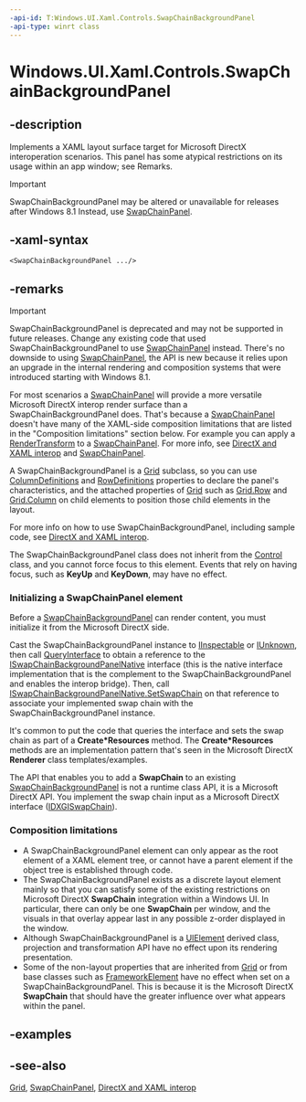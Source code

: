 ```yaml
---
-api-id: T:Windows.UI.Xaml.Controls.SwapChainBackgroundPanel
-api-type: winrt class
---
```


<!-- Class syntax.
public class SwapChainBackgroundPanel : Windows.UI.Xaml.Controls.Grid, Windows.UI.Xaml.Controls.ISwapChainBackgroundPanel, Windows.UI.Xaml.Controls.ISwapChainBackgroundPanel2
-->

# Windows.UI.Xaml.Controls.SwapChainBackgroundPanel

## -description

Implements a XAML layout surface target for Microsoft DirectX interoperation scenarios. This panel has some atypical restrictions on its usage within an app window; see Remarks.

> [!IMPORTANT]
> SwapChainBackgroundPanel may be altered or unavailable for releases after Windows 8.1 Instead, use [SwapChainPanel](swapchainpanel.md).


## -xaml-syntax

```xaml
<SwapChainBackgroundPanel .../>
```

## -remarks

> [!IMPORTANT]
> SwapChainBackgroundPanel is deprecated and may not be supported in future releases. Change any existing code that used SwapChainBackgroundPanel to use [SwapChainPanel](swapchainpanel.md) instead. There's no downside to using [SwapChainPanel](swapchainpanel.md), the API is new because it relies upon an upgrade in the internal rendering and composition systems that were introduced starting with Windows 8.1.

For most scenarios a [SwapChainPanel](swapchainpanel.md) will provide a more versatile Microsoft DirectX interop render surface than a SwapChainBackgroundPanel does. That's because a [SwapChainPanel](swapchainpanel.md) doesn't have many of the XAML-side composition limitations that are listed in the "Composition limitations" section below. For example you can apply a [RenderTransform](../windows.ui.xaml/uielement_rendertransform.md) to a [SwapChainPanel](swapchainpanel.md). For more info, see [DirectX and XAML interop](/previous-versions/windows/apps/hh825871(v=win.10)) and [SwapChainPanel](swapchainpanel.md).

A SwapChainBackgroundPanel is a [Grid](grid.md) subclass, so you can use [ColumnDefinitions](grid_columndefinitions.md) and [RowDefinitions](grid_rowdefinitions.md) properties to declare the panel's characteristics, and the attached properties of [Grid](grid.md) such as [Grid.Row](/uwp/api/windows.ui.xaml.controls.grid.row) and [Grid.Column](/uwp/api/windows.ui.xaml.controls.grid.column) on child elements to position those child elements in the layout.

For more info on how to use SwapChainBackgroundPanel, including sample code, see [DirectX and XAML interop](/previous-versions/windows/apps/hh825871(v=win.10)).

The SwapChainBackgroundPanel class does not inherit from the [Control](control.md) class, and you cannot force focus to this element. Events that rely on having focus, such as **KeyUp** and **KeyDown**, may have no effect.

### Initializing a **SwapChainPanel** element

Before a [SwapChainBackgroundPanel](swapchainpanel.md) can render content, you must initialize it from the Microsoft DirectX side.

Cast the SwapChainBackgroundPanel instance to [IInspectable](/windows/desktop/api/inspectable/nn-inspectable-iinspectable) or [IUnknown](/windows/desktop/api/unknwn/nn-unknwn-iunknown), then call [QueryInterface](/windows/desktop/api/unknwn/nf-unknwn-iunknown-queryinterface(q_)) to obtain a reference to the [ISwapChainBackgroundPanelNative](/windows/desktop/api/windows.ui.xaml.media.dxinterop/nn-windows-ui-xaml-media-dxinterop-iswapchainbackgroundpanelnative) interface (this is the native interface implementation that is the complement to the SwapChainBackgroundPanel and enables the interop bridge). Then, call [ISwapChainBackgroundPanelNative.SetSwapChain](/windows/desktop/api/windows.ui.xaml.media.dxinterop/nf-windows-ui-xaml-media-dxinterop-iswapchainbackgroundpanelnative-setswapchain) on that reference to associate your implemented swap chain with the SwapChainBackgroundPanel instance.

It's common to put the code that queries the interface and sets the swap chain as part of a **Create*Resources** method. The **Create*Resources** methods are an implementation pattern that's seen in the Microsoft DirectX  **Renderer** class templates/examples.

The API that enables you to add a **SwapChain** to an existing [SwapChainBackgroundPanel](swapchainpanel.md) is not a runtime class API, it is a Microsoft DirectX  API. You implement the swap chain input as a Microsoft DirectX interface ([IDXGISwapChain](/windows/desktop/api/dxgi/nn-dxgi-idxgiswapchain)).

### Composition limitations

+ A SwapChainBackgroundPanel element can only appear as the root element of a XAML element tree, or cannot have a parent element if the object tree is established through code.
+ The SwapChainBackgroundPanel exists as a discrete layout element mainly so that you can satisfy some of the existing restrictions on Microsoft DirectX  **SwapChain** integration within a Windows  UI. In particular, there can only be one **SwapChain** per window, and the visuals in that overlay appear last in any possible z-order displayed in the window.
+ Although SwapChainBackgroundPanel is a [UIElement](../windows.ui.xaml/uielement.md) derived class, projection and transformation API have no effect upon its rendering presentation.
+ Some of the non-layout properties that are inherited from [Grid](grid.md) or from base classes such as [FrameworkElement](../windows.ui.xaml/frameworkelement.md) have no effect when set on a SwapChainBackgroundPanel. This is because it is the Microsoft DirectX  **SwapChain** that should have the greater influence over what appears within the panel.


## -examples

## -see-also
[Grid](grid.md), [SwapChainPanel](swapchainpanel.md), [DirectX and XAML interop](/previous-versions/windows/apps/hh825871(v=win.10))
